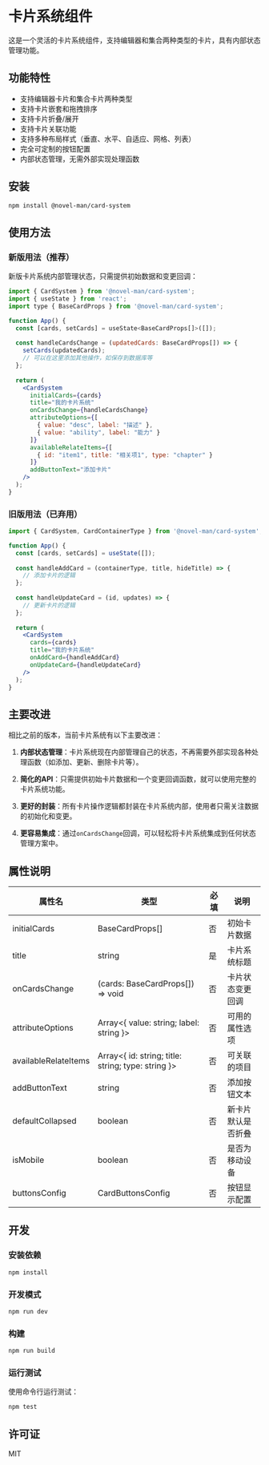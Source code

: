 # 卡片系统组件

这是一个灵活的卡片系统组件，支持编辑器和集合两种类型的卡片，具有内部状态管理功能。

## 功能特性

- 支持编辑器卡片和集合卡片两种类型
- 支持卡片嵌套和拖拽排序
- 支持卡片折叠/展开
- 支持卡片关联功能
- 支持多种布局样式（垂直、水平、自适应、网格、列表）
- 完全可定制的按钮配置
- 内部状态管理，无需外部实现处理函数

## 安装

```bash
npm install @novel-man/card-system
```

## 使用方法

### 新版用法（推荐）

新版卡片系统内部管理状态，只需提供初始数据和变更回调：

```jsx
import { CardSystem } from '@novel-man/card-system';
import { useState } from 'react';
import type { BaseCardProps } from '@novel-man/card-system';

function App() {
  const [cards, setCards] = useState<BaseCardProps[]>([]);
  
  const handleCardsChange = (updatedCards: BaseCardProps[]) => {
    setCards(updatedCards);
    // 可以在这里添加其他操作，如保存到数据库等
  };
  
  return (
    <CardSystem
      initialCards={cards}
      title="我的卡片系统"
      onCardsChange={handleCardsChange}
      attributeOptions={[
        { value: "desc", label: "描述" },
        { value: "ability", label: "能力" }
      ]}
      availableRelateItems={[
        { id: "item1", title: "相关项1", type: "chapter" }
      ]}
      addButtonText="添加卡片"
    />
  );
}
```

### 旧版用法（已弃用）

```jsx
import { CardSystem, CardContainerType } from '@novel-man/card-system';

function App() {
  const [cards, setCards] = useState([]);
  
  const handleAddCard = (containerType, title, hideTitle) => {
    // 添加卡片的逻辑
  };
  
  const handleUpdateCard = (id, updates) => {
    // 更新卡片的逻辑
  };
  
  return (
    <CardSystem
      cards={cards}
      title="我的卡片系统"
      onAddCard={handleAddCard}
      onUpdateCard={handleUpdateCard}
    />
  );
}
```

## 主要改进

相比之前的版本，当前卡片系统有以下主要改进：

1. **内部状态管理**：卡片系统现在内部管理自己的状态，不再需要外部实现各种处理函数（如添加、更新、删除卡片等）。

2. **简化的API**：只需提供初始卡片数据和一个变更回调函数，就可以使用完整的卡片系统功能。

3. **更好的封装**：所有卡片操作逻辑都封装在卡片系统内部，使用者只需关注数据的初始化和变更。

4. **更容易集成**：通过`onCardsChange`回调，可以轻松将卡片系统集成到任何状态管理方案中。

## 属性说明

| 属性名 | 类型 | 必填 | 说明 |
|-------|------|-----|------|
| initialCards | BaseCardProps[] | 否 | 初始卡片数据 |
| title | string | 是 | 卡片系统标题 |
| onCardsChange | (cards: BaseCardProps[]) => void | 否 | 卡片状态变更回调 |
| attributeOptions | Array<{ value: string; label: string }> | 否 | 可用的属性选项 |
| availableRelateItems | Array<{ id: string; title: string; type: string }> | 否 | 可关联的项目 |
| addButtonText | string | 否 | 添加按钮文本 |
| defaultCollapsed | boolean | 否 | 新卡片默认是否折叠 |
| isMobile | boolean | 否 | 是否为移动设备 |
| buttonsConfig | CardButtonsConfig | 否 | 按钮显示配置 |

## 开发

### 安装依赖

```bash
npm install
```

### 开发模式

```bash
npm run dev
```

### 构建

```bash
npm run build
```

### 运行测试

使用命令行运行测试：

```bash
npm test
```

## 许可证

MIT